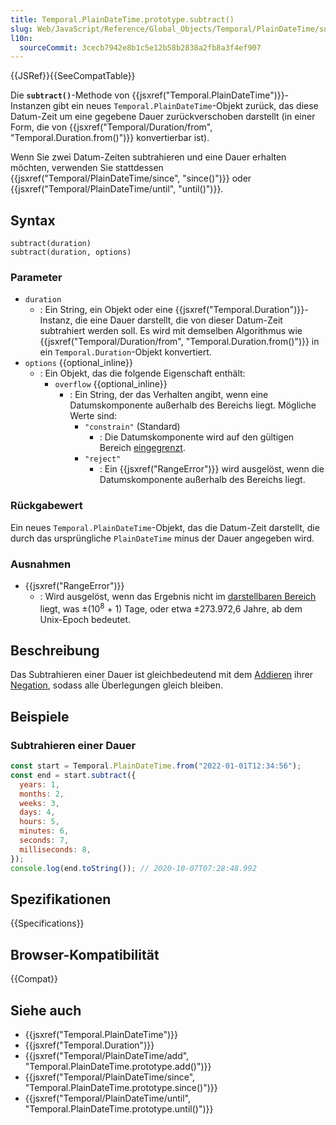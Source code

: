 ```yaml
---
title: Temporal.PlainDateTime.prototype.subtract()
slug: Web/JavaScript/Reference/Global_Objects/Temporal/PlainDateTime/subtract
l10n:
  sourceCommit: 3cecb7942e8b1c5e12b58b2838a2fb8a3f4ef907
---
```


{{JSRef}}{{SeeCompatTable}}

Die **`subtract()`**-Methode von {{jsxref("Temporal.PlainDateTime")}}-Instanzen gibt ein neues `Temporal.PlainDateTime`-Objekt zurück, das diese Datum-Zeit um eine gegebene Dauer zurückverschoben darstellt (in einer Form, die von {{jsxref("Temporal/Duration/from", "Temporal.Duration.from()")}} konvertierbar ist).

Wenn Sie zwei Datum-Zeiten subtrahieren und eine Dauer erhalten möchten, verwenden Sie stattdessen {{jsxref("Temporal/PlainDateTime/since", "since()")}} oder {{jsxref("Temporal/PlainDateTime/until", "until()")}}.

## Syntax

```js-nolint
subtract(duration)
subtract(duration, options)
```

### Parameter

- `duration`
  - : Ein String, ein Objekt oder eine {{jsxref("Temporal.Duration")}}-Instanz, die eine Dauer darstellt, die von dieser Datum-Zeit subtrahiert werden soll. Es wird mit demselben Algorithmus wie {{jsxref("Temporal/Duration/from", "Temporal.Duration.from()")}} in ein `Temporal.Duration`-Objekt konvertiert.
- `options` {{optional_inline}}
  - : Ein Objekt, das die folgende Eigenschaft enthält:
    - `overflow` {{optional_inline}}
      - : Ein String, der das Verhalten angibt, wenn eine Datumskomponente außerhalb des Bereichs liegt. Mögliche Werte sind:
        - `"constrain"` (Standard)
          - : Die Datumskomponente wird auf den gültigen Bereich [eingegrenzt](/de/docs/Web/JavaScript/Reference/Global_Objects/Temporal/PlainDate#invalid_date_clamping).
        - `"reject"`
          - : Ein {{jsxref("RangeError")}} wird ausgelöst, wenn die Datumskomponente außerhalb des Bereichs liegt.

### Rückgabewert

Ein neues `Temporal.PlainDateTime`-Objekt, das die Datum-Zeit darstellt, die durch das ursprüngliche `PlainDateTime` minus der Dauer angegeben wird.

### Ausnahmen

- {{jsxref("RangeError")}}
  - : Wird ausgelöst, wenn das Ergebnis nicht im [darstellbaren Bereich](/de/docs/Web/JavaScript/Reference/Global_Objects/Temporal#representable_dates) liegt, was ±(10<sup>8</sup> + 1) Tage, oder etwa ±273.972,6 Jahre, ab dem Unix-Epoch bedeutet.

## Beschreibung

Das Subtrahieren einer Dauer ist gleichbedeutend mit dem [Addieren](Web/JavaScript/Reference/Global_Objects/Temporal/PlainDateTime/add) ihrer [Negation](Web/JavaScript/Reference/Global_Objects/Temporal/Duration/negated), sodass alle Überlegungen gleich bleiben.

## Beispiele

### Subtrahieren einer Dauer

```js
const start = Temporal.PlainDateTime.from("2022-01-01T12:34:56");
const end = start.subtract({
  years: 1,
  months: 2,
  weeks: 3,
  days: 4,
  hours: 5,
  minutes: 6,
  seconds: 7,
  milliseconds: 8,
});
console.log(end.toString()); // 2020-10-07T07:28:48.992
```

## Spezifikationen

{{Specifications}}

## Browser-Kompatibilität

{{Compat}}

## Siehe auch

- {{jsxref("Temporal.PlainDateTime")}}
- {{jsxref("Temporal.Duration")}}
- {{jsxref("Temporal/PlainDateTime/add", "Temporal.PlainDateTime.prototype.add()")}}
- {{jsxref("Temporal/PlainDateTime/since", "Temporal.PlainDateTime.prototype.since()")}}
- {{jsxref("Temporal/PlainDateTime/until", "Temporal.PlainDateTime.prototype.until()")}}
